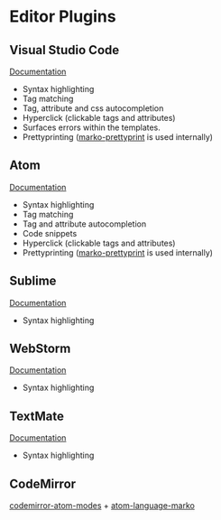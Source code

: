 # Editor Plugins

## Visual Studio Code

[Documentation](https://marketplace.visualstudio.com/items?itemName=Marko-JS.marko-vscode)

- Syntax highlighting
- Tag matching
- Tag, attribute and css autocompletion
- Hyperclick (clickable tags and attributes)
- Surfaces errors within the templates.
- Prettyprinting ([marko-prettyprint](https://github.com/marko-js/marko-prettyprint) is used internally)

## Atom

[Documentation](https://atom.io/packages/language-marko)

- Syntax highlighting
- Tag matching
- Tag and attribute autocompletion
- Code snippets
- Hyperclick (clickable tags and attributes)
- Prettyprinting ([marko-prettyprint](https://github.com/marko-js/marko-prettyprint) is used internally)

## Sublime

[Documentation](https://github.com/merwan7/sublime-marko)

- Syntax highlighting

## WebStorm

[Documentation](https://github.com/marko-js/marko-tmbundle)

- Syntax highlighting

## TextMate

[Documentation](https://github.com/marko-js/marko-tmbundle)

- Syntax highlighting

## CodeMirror

[codemirror-atom-modes](https://github.com/patrick-steele-idem/codemirror-atom-modes) + [atom-language-marko](https://github.com/marko-js/atom-language-marko)
